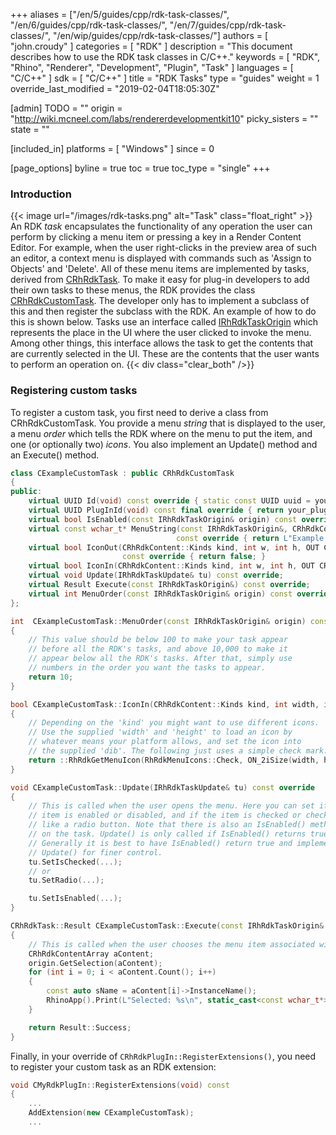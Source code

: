 +++
aliases = ["/en/5/guides/cpp/rdk-task-classes/", "/en/6/guides/cpp/rdk-task-classes/", "/en/7/guides/cpp/rdk-task-classes/", "/en/wip/guides/cpp/rdk-task-classes/"]
authors = [ "john.croudy" ]
categories = [ "RDK" ]
description = "This document describes how to use the RDK task classes in C/C++."
keywords = [ "RDK", "Rhino", "Renderer", "Development", "Plugin", "Task" ]
languages = [ "C/C++" ]
sdk = [ "C/C++" ]
title = "RDK Tasks"
type = "guides"
weight = 1
override_last_modified = "2019-02-04T18:05:30Z"

[admin]
TODO = ""
origin = "http://wiki.mcneel.com/labs/rendererdevelopmentkit10"
picky_sisters = ""
state = ""

[included_in]
platforms = [ "Windows" ]
since = 0

[page_options]
byline = true
toc = true
toc_type = "single"
+++
### Introduction
{{< image url="/images/rdk-tasks.png" alt="Task" class="float_right" >}}
An RDK _task_ encapsulates the functionality of any operation the user can perform by clicking a menu item or pressing a key in a Render Content Editor. For example, when the user right-clicks in the preview area of such an editor, a context menu is displayed with commands such as 'Assign to Objects' and 'Delete'. All of these menu items are implemented by tasks, derived from [CRhRdkTask](/api/cpp/class_c_rh_rdk_task.html). To make it easy for plug-in developers to add their own tasks to these menus, the RDK provides the class [CRhRdkCustomTask](/api/cpp/class_c_rh_rdk_custom_task.html). The developer only has to implement a subclass of this and then register the subclass with the RDK. An example of how to do this is shown below. Tasks use an interface called [IRhRdkTaskOrigin](/api/cpp/class_i_rh_rdk_task_origin.html) which represents the place in the UI where the user clicked to invoke the menu. Among other things, this interface allows the task to get the contents that are currently selected in the UI. These are the contents that the user wants to perform an operation on.
{{< div class="clear_both" />}}


### Registering custom tasks

To register a custom task, you first need to derive a class from CRhRdkCustomTask. You provide a menu _string_ that is displayed to the user, a menu _order_ which tells the RDK where on the menu to put the item, and one (or optionally two) _icons_. You also implement an Update() method and an Execute() method.

```cpp
class CExampleCustomTask : public CRhRdkCustomTask
{
public:
	virtual UUID Id(void) const override { static const UUID uuid = your_uuid_here; return uuid; }
	virtual UUID PlugInId(void) const final override { return your_plug_in_uuid_here; }
	virtual bool IsEnabled(const IRhRdkTaskOrigin& origin) const override { return true; }
	virtual const wchar_t* MenuString(const IRhRdkTaskOrigin&, CRhRdkContent::Kinds)
	                                 const override { return L"Example Custom Task"; }
	virtual bool IconOut(CRhRdkContent::Kinds kind, int w, int h, OUT CRhinoDib& dib)
	                     const override { return false; }
	virtual bool IconIn(CRhRdkContent::Kinds kind, int w, int h, OUT CRhinoDib& dib) const override;
	virtual void Update(IRhRdkTaskUpdate& tu) const override;
	virtual Result Execute(const IRhRdkTaskOrigin&) const override;
	virtual int MenuOrder(const IRhRdkTaskOrigin& origin) const override;
};

int  CExampleCustomTask::MenuOrder(const IRhRdkTaskOrigin& origin) const
{
	// This value should be below 100 to make your task appear
	// before all the RDK's tasks, and above 10,000 to make it
	// appear below all the RDK's tasks. After that, simply use
	// numbers in the order you want the tasks to appear.
	return 10;
}

bool CExampleCustomTask::IconIn(CRhRdkContent::Kinds kind, int width, int height, OUT CRhinoDib& dib) const
{
	// Depending on the 'kind' you might want to use different icons.
	// Use the supplied 'width' and 'height' to load an icon by
	// whatever means your platform allows, and set the icon into
	// the supplied 'dib'. The following just uses a simple check mark.
	return ::RhRdkGetMenuIcon(RhRdkMenuIcons::Check, ON_2iSize(width, height), dib);
}

void CExampleCustomTask::Update(IRhRdkTaskUpdate& tu) const override
{
	// This is called when the user opens the menu. Here you can set if the
	// item is enabled or disabled, and if the item is checked or checked
	// like a radio button. Note that there is also an IsEnabled() method
	// on the task. Update() is only called if IsEnabled() returns true.
	// Generally it is best to have IsEnabled() return true and implement
	// Update() for finer control.
	tu.SetIsChecked(...);
	// or
	tu.SetRadio(...);

	tu.SetIsEnabled(...);
}

CRhRdkTask::Result CExampleCustomTask::Execute(const IRhRdkTaskOrigin& origin) const
{
	// This is called when the user chooses the menu item associated with this task.
	CRhRdkContentArray aContent;
	origin.GetSelection(aContent);
	for (int i = 0; i < aContent.Count(); i++)
	{
		const auto sName = aContent[i]->InstanceName();
		RhinoApp().Print(L"Selected: %s\n", static_cast<const wchar_t*>(sName));
	}

	return Result::Success;
}
```
Finally, in your override of `CRhRdkPlugIn::RegisterExtensions()`, you need to register your custom task as an RDK extension:
```cpp
void CMyRdkPlugIn::RegisterExtensions(void) const
{
	...
	AddExtension(new CExampleCustomTask);
	...
```
